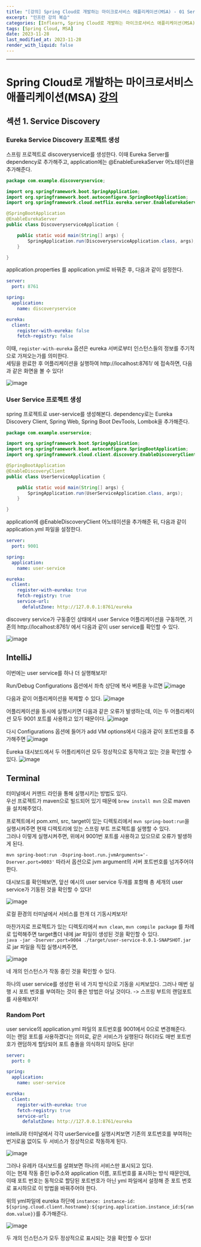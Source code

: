 ```yaml
---
title: "[강의] Spring Cloud로 개발하는 마이크로서비스 애플리케이션(MSA) - 01 Service Discovery "
excerpt: "인프런 강의 복습"
categories: [Inflearn, Spring Cloud로 개발하는 마이크로서비스 애플리케이션(MSA)]
tags: [Spring Cloud, MSA]
date: 2023-11-28
last_modified_at: 2023-11-28
render_with_liquid: false
---
```


---- 

# Spring Cloud로 개발하는 마이크로서비스 애플리케이션(MSA) [강의](https://www.inflearn.com/course/%EC%8A%A4%ED%94%84%EB%A7%81-%ED%81%B4%EB%9D%BC%EC%9A%B0%EB%93%9C-%EB%A7%88%EC%9D%B4%ED%81%AC%EB%A1%9C%EC%84%9C%EB%B9%84%EC%8A%A4?gad_source=1&gclid=CjwKCAiAmZGrBhAnEiwAo9qHiV1UdD8oI92U-7gfKB3rk-3hG9lMtbJH4htJYaOez-8_NbLY68I9xhoCd08QAvD_BwE)

## 섹션 1. Service Discovery

### Eureka Service Discovery 프로젝트 생성 

스프링 프로젝트로 discoveryservice를 생성한다. 이때 Eureka Server를 dependency로 추가해주고, application에는 @EnableEurekaServer 어노테이션을 추가해준다.

```java
package com.example.discoveryservice;

import org.springframework.boot.SpringApplication;
import org.springframework.boot.autoconfigure.SpringBootApplication;
import org.springframework.cloud.netflix.eureka.server.EnableEurekaServer;

@SpringBootApplication
@EnableEurekaServer
public class DiscoveryserviceApplication {

    public static void main(String[] args) {
        SpringApplication.run(DiscoveryserviceApplication.class, args);
    }

}
```
application.properties 를 application.yml로 바꿔준 후, 다음과 같이 설정한다. 

```yml
server:
  port: 8761

spring:
  application:
    name: discoveryservice

eureka:
  client:
    register-with-eureka: false
    fetch-registry: false
```

이때, `register-with-eureka` 옵션은 eureka 서버로부터 인스턴스들의 정보를 주기적으로 가져오는가를 의미한다.   
세팅을 완료한 후 어플리케이션을 실행하여 http://localhost:8761/ 에 접속하면, 다음과 같은 화면을 볼 수 있다!

![image](https://github.com/yeondori/yeondori.github.io/assets/93027942/6c030e43-d2ea-45e5-a093-d9fb227c84e3) 

### User Service 프로젝트 생성

spring 프로젝트로 user-service를 생성해본다. dependency로는 Eureka Discovery Client, Spring Web, Spring Boot DevTools, Lombok을 추가해준다.

```java
package com.example.userservice;

import org.springframework.boot.SpringApplication;
import org.springframework.boot.autoconfigure.SpringBootApplication;
import org.springframework.cloud.client.discovery.EnableDiscoveryClient;

@SpringBootApplication
@EnableDiscoveryClient
public class UserServiceApplication {

    public static void main(String[] args) {
        SpringApplication.run(UserServiceApplication.class, args);
    }

}
```

application에 @EnableDiscoveryClient 어노테이션을 추가해준 뒤, 다음과 같이 application.yml 파일을 설정한다.

```yml
server:
  port: 9001

spring:
  application:
    name: user-service

eureka:
  client:
    register-with-eureka: true
    fetch-registry: true
    service-url:
      defalutZone: http://127.0.0.1:8761/eureka
```

discovery service가 구동중인 상태에서 user Service 어플리케이션을 구동하면, 기존의 http://localhost:8761/ 에서 다음과 같이 user service를 확인할 수 있다.

![image](https://github.com/yeondori/yeondori.github.io/assets/93027942/00f8c07c-a16f-4930-93a0-af6178e1f60b)

## IntelliJ
이번에는 user service를 하나 더 실행해보자!

Run/Debug Configurations 옵션에서 좌측 상단에 복사 버튼을 누르면
![image](https://github.com/yeondori/yeondori.github.io/assets/93027942/068bf8ad-3435-41f4-8289-3cf7c0432a33)

다음과 같이 어플리케이션을 복제할 수 있다.
![image](https://github.com/yeondori/yeondori.github.io/assets/93027942/fb26a687-7ef7-49e6-bec4-80c13d39b18a)

어플리케이션을 동시에 실행시키면 다음과 같은 오류가 발생하는데, 이는 두 어플리케이션 모두 9001 포트를 사용하고 있기 때문이다. 
![image](https://github.com/yeondori/yeondori.github.io/assets/93027942/01ae35a8-ee6e-45da-ada2-a3b2b074a9a2)

다시 Configurations 옵션에 들어가 add VM options에서 다음과 같이 포트번호를 추가해주면 
![image](https://github.com/yeondori/yeondori.github.io/assets/93027942/4e19d9b6-35fc-4fc2-af33-0710328be0a8)

Eureka 대시보드에서 두 어플리케이션 모두 정상적으로 동작하고 있는 것을 확인할 수 있다.
![image](https://github.com/yeondori/yeondori.github.io/assets/93027942/28113654-fc75-496c-aee5-6fdcd4fb8e02)

## Terminal
터미널에서 커맨드 라인을 통해 실행시키는 방법도 있다.  
우선 프로젝트가 maven으로 빌드되어 있기 때문에 `brew install mvn` 으로 maven을 설치해주었다.

프로젝트에서 pom.xml, src, target이 있는 디렉토리에서 `mvn spring-boot:run`을 실행시켜주면 현재 디렉토리에 있는 스프링 부트 프로젝트를 실행할 수 있다.   
그러나 이렇게 실행시켜주면, 위에서 9001번 포트를 사용하고 있으므로 오류가 발생하게 된다. 

`mvn spring-boot:run -Dspring-boot.run.jvmArguments='-Dserver.port=9003'` 
따라서 옵션으로 jvm argument의 서버 포트번호를 넘겨주어야 한다. 

대시보드를 확인해보면, 앞선 예시의 user service 두개를 포함해 총 세개의 user service가 기동된 것을 확인할 수 있다!

![image](https://github.com/yeondori/yeondori.github.io/assets/93027942/888329a1-35ca-445d-a7c5-66941ec8fae1)

로컬 환경의 터미널에서 서비스를 한개 더 기동시켜보자!

마찬가지로 프로젝트가 있는 디렉토리에서 `mvn clean`, `mvn compile package` 를 차례로 입력해주면 target폴더 내에 jar 파일이 생성된 것을 확인할 수 있다.  
`java -jar -Dserver.port=9004 ./target/user-service-0.0.1-SNAPSHOT.jar` 로 jar 파일을 직접 실행시켜주면, 

![image](https://github.com/yeondori/yeondori.github.io/assets/93027942/8c2a91ae-43cc-47df-a945-c6ff188865ef)

네 개의 인스턴스가 작동 중인 것을 확인할 수 있다. 

하나의 user service를 생성한 뒤 네 가지 방식으로 기동을 시켜보았다. 그러나 매번 실행 시 포트 번호를 부여하는 것이 좋은 방법은 아닐 것이다. 
-> 스프링 부트의 랜덤포트를 사용해보자!

### Random Port

user service의 application.yml 파일의 포트번호를 9001에서 0으로 변경해준다.  
이는 랜덤 포트를 사용하겠다는 의미로, 같은 서비스가 실행된다 하더라도 매번 포트번호가 랜덤하게 할당되어 포트 충돌을 의식하지 않아도 된다!

```yml
server:
  port: 0

spring:
  application:
    name: user-service

eureka:
  client:
    register-with-eureka: true
    fetch-registry: true
    service-url:
      defalutZone: http://127.0.0.1:8761/eureka
```
intelliJ와 터미널에서 각각 userService를 실행시켜보면 기존의 포트번호를 부여하는 번거로움 없이도 두 서비스가 정상적으로 작동하게 된다.

![image](https://github.com/yeondori/yeondori.github.io/assets/93027942/2fbcd447-3507-4fc6-a683-49ce156a384a)

그러나 유레카 대시보드를 살펴보면 하나의 서비스만 표시되고 있다.   
이는 현재 작동 중인 ip주소와 application 이름, 포트번호를 표시하는 방식 때문인데, 이때 포트 번호는 동적으로 할당된 포트번호가 아닌 yml 파일에서 설정해 준 포트 번호로 표시하므로 이 방법을 바꿔주어야 한다.

위의 yml파일에 eureka 하단에 
`instance:
instance-id: ${spring.cloud.client.hostname}:${spring.application.instance_id:${random.value}}`를 추가해준다.

![image](https://github.com/yeondori/yeondori.github.io/assets/93027942/fd42be03-0e12-402a-9411-bf464b19cc2d)

두 개의 인스턴스가 모두 정상적으로 표시되는 것을 확인할 수 있다!